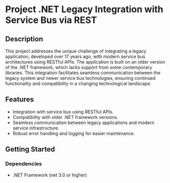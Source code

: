 # Project .NET Legacy Integration with Service Bus via REST

## Description
This project addresses the unique challenge of integrating a legacy application, developed over 17 years ago, with modern service bus architectures using RESTful APIs. The application is built on an older version of the .NET framework, which lacks support from some contemporary libraries. This integration facilitates seamless communication between the legacy system and newer service bus technologies, ensuring continued functionality and compatibility in a changing technological landscape.

## Features
- Integration with service bus using RESTful APIs.
- Compatibility with older .NET framework versions.
- Seamless communication between legacy applications and modern service infrastructure.
- Robust error handling and logging for easier maintenance.

## Getting Started
### Dependencies
- .NET Framework (net 3.0 or higher)



